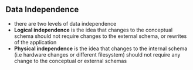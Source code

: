 ## Data Independence

- there are two levels of data independence
- **Logical independence** is the idea that changes to the conceptual schema should not require changes to the external schema, or rewrites of the application
- **Physical independence**  is the idea that changes to the internal schema (i.e hardware changes or different filesystem) should not require any change to the conceptual or external schemas